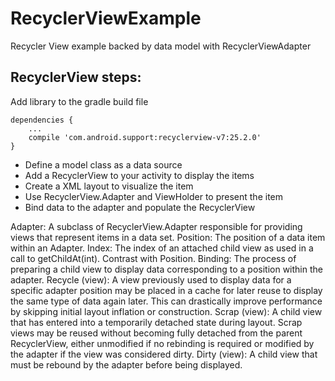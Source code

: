 # RecyclerViewExample
Recycler View example backed by data model with RecyclerViewAdapter 

## RecyclerView steps:

Add library to the gradle build file

```
dependencies {
    ...
    compile 'com.android.support:recyclerview-v7:25.2.0'
}
```

* Define a model class as a data source
* Add a RecyclerView to your activity to display the items
* Create a XML layout to visualize the item
* Use RecyclerView.Adapter and ViewHolder to present the item
* Bind data to the adapter and populate the RecyclerView


Adapter: A subclass of RecyclerView.Adapter responsible for providing views that represent items in a data set.
Position: The position of a data item within an Adapter.
Index: The index of an attached child view as used in a call to getChildAt(int). Contrast with Position.
Binding: The process of preparing a child view to display data corresponding to a position within the adapter.
Recycle (view): A view previously used to display data for a specific adapter position may be placed in a cache for later reuse to display the same type of data again later. This can drastically improve performance by skipping initial layout inflation or construction.
Scrap (view): A child view that has entered into a temporarily detached state during layout. Scrap views may be reused without becoming fully detached from the parent RecyclerView, either unmodified if no rebinding is required or modified by the adapter if the view was considered dirty.
Dirty (view): A child view that must be rebound by the adapter before being displayed.
